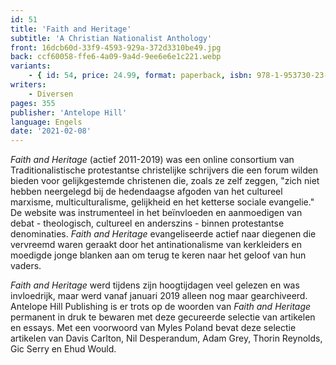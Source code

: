 ```yaml
---
id: 51
title: 'Faith and Heritage'
subtitle: 'A Christian Nationalist Anthology'
front: 16dcb60d-33f9-4593-929a-372d3310be49.jpg
back: ccf60058-ffe6-4a09-9a4d-9ee6e6e1c221.webp
variants:
    - { id: 54, price: 24.99, format: paperback, isbn: 978-1-953730-23-7 }
writers:
    - Diversen
pages: 355
publisher: 'Antelope Hill'
language: Engels
date: '2021-02-08'
---
```


*Faith and Heritage* (actief 2011-2019) was een online consortium van Traditionalistische protestantse christelijke schrijvers die een forum wilden bieden voor gelijkgestemde christenen die, zoals ze zelf zeggen, "zich niet hebben neergelegd bij de hedendaagse afgoden van het cultureel marxisme, multiculturalisme, gelijkheid en het ketterse sociale evangelie." De website was instrumenteel in het beïnvloeden en aanmoedigen van debat - theologisch, cultureel en anderszins - binnen protestantse denominaties. *Faith and Heritage* evangeliseerde actief naar diegenen die vervreemd waren geraakt door het antinationalisme van kerkleiders en moedigde jonge blanken aan om terug te keren naar het geloof van hun vaders.
 
*Faith and Heritage* werd tijdens zijn hoogtijdagen veel gelezen en was invloedrijk, maar werd vanaf januari 2019 alleen nog maar gearchiveerd. Antelope Hill Publishing is er trots op de woorden van *Faith and Heritage* permanent in druk te bewaren met deze gecureerde selectie van artikelen en essays. Met een voorwoord van Myles Poland bevat deze selectie artikelen van Davis Carlton, Nil Desperandum, Adam Grey, Thorin Reynolds, Gic Serry en Ehud Would.
